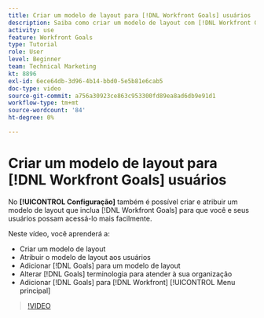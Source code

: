 ```yaml
---
title: Criar um modelo de layout para [!DNL Workfront Goals] usuários
description: Saiba como criar um modelo de layout com [!DNL Workfront Goals], assign the layout template to users, and change [!DNL Goals] terminologia para atender à sua organização.
activity: use
feature: Workfront Goals
type: Tutorial
role: User
level: Beginner
team: Technical Marketing
kt: 8896
exl-id: 6ece64db-3d96-4b14-bbd0-5e5b81e6cab5
doc-type: video
source-git-commit: a756a30923ce863c953300fd89ea8ad6db9e91d1
workflow-type: tm+mt
source-wordcount: '84'
ht-degree: 0%

---
```


# Criar um modelo de layout para [!DNL Workfront Goals] usuários

No **[!UICONTROL Configuração]** também é possível criar e atribuir um modelo de layout que inclua [!DNL Workfront Goals] para que você e seus usuários possam acessá-lo mais facilmente.

Neste vídeo, você aprenderá a:

* Criar um modelo de layout
* Atribuir o modelo de layout aos usuários
* Adicionar [!DNL Goals] para um modelo de layout
* Alterar [!DNL Goals] terminologia para atender à sua organização
* Adicionar [!DNL Goals] para [!DNL Workfront] [!UICONTROL Menu principal]

>[!VIDEO](https://video.tv.adobe.com/v/335190/?quality=12&learn=on)

<!--
Learn more graphic
-->
